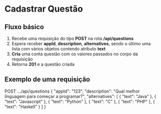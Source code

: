 # Cadastrar Questão

## Fluxo básico

1. Recebe uma requisição do tipo **POST** na rota **/api/questions**
2. Espera receber **appId**, **description**, **alternatives**, sendo o último uma lista com vários objetos contendo atributo **text**
3. **Cria** uma conta questão com os valores passados no corpo da requisição
4. Retorna **201** e a questão criada

## Exemplo de uma requisição

POST .../api/questions
{
"appId": "123",
"description": "Qual melhor linguagem para começar a programar?",
"alternatives": [
{
"text": "Java"
},
{
"text": "Javascript"
},
{
"text": "Python"
},
{
"text": "C"
},
{
"text": "PHP"
},
{
"text": "Haskell"
}
]
}

